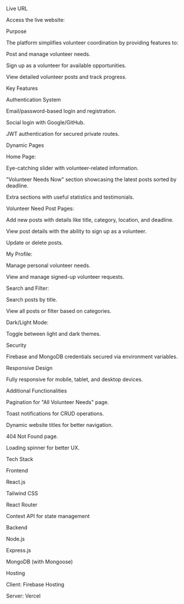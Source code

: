 
Live URL

Access the live website: 

Purpose

The platform simplifies volunteer coordination by providing features to:

Post and manage volunteer needs.

Sign up as a volunteer for available opportunities.

View detailed volunteer posts and track progress.

Key Features

Authentication System

Email/password-based login and registration.

Social login with Google/GitHub.

JWT authentication for secured private routes.

Dynamic Pages

Home Page:

Eye-catching slider with volunteer-related information.

"Volunteer Needs Now" section showcasing the latest posts sorted by deadline.

Extra sections with useful statistics and testimonials.

Volunteer Need Post Pages:

Add new posts with details like title, category, location, and deadline.

View post details with the ability to sign up as a volunteer.

Update or delete posts.

My Profile:

Manage personal volunteer needs.

View and manage signed-up volunteer requests.

Search and Filter:

Search posts by title.

View all posts or filter based on categories.

Dark/Light Mode:

Toggle between light and dark themes.

Security

Firebase and MongoDB credentials secured via environment variables.

Responsive Design

Fully responsive for mobile, tablet, and desktop devices.

Additional Functionalities

Pagination for "All Volunteer Needs" page.

Toast notifications for CRUD operations.

Dynamic website titles for better navigation.

404 Not Found page.

Loading spinner for better UX.

Tech Stack

Frontend

React.js

Tailwind CSS

React Router

Context API for state management

Backend

Node.js

Express.js

MongoDB (with Mongoose)

Hosting

Client: Firebase Hosting

Server: Vercel